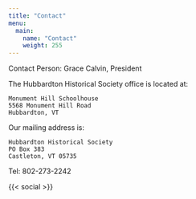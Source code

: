 ```yaml
---
title: "Contact"
menu:
  main:
    name: "Contact"
    weight: 255
---
```




Contact Person: Grace Calvin, President

The Hubbardton Historical Society office is located at:

    Monument Hill Schoolhouse
    5568 Monument Hill Road
    Hubbardton, VT

Our mailing address is:

    Hubbardton Historical Society
    PO Box 383
    Castleton, VT 05735

Tel: 802-273-2242

{{< social >}}
